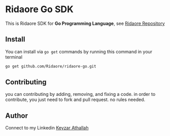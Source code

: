 # Ridaore Go SDK
This is Ridaore SDK for **Go Programming Language**, see [Ridaore Repository](https://github.com/Ridaore/ridaore)

## Install
You can install via ```go get``` commands by running this command in your terminal
```bash
go get github.com/Ridaore/ridaore-go.git
```

## Contributing
you can contributing by adding, removing, and fixing a code. in order to contribute, you just need to fork and pull request. no rules needed.

## Author

Connect to my Linkedin [Keyzar Athallah](https://www.linkedin.com/in/keyzar-athallah/)